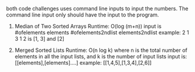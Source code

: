 both code challenges uses command line inputs to input the numbers. The command line input only should have the input to the program.
1) Median of Two Sorted Arrays
Runtime: O(log (m+n))
input is
#ofelements elements #ofelements2ndlist elements2ndlist
example:
2 1 3 1 2
is
[1, 3] and [2]


2) Merged Sorted Lists
Runtime: O(n log k)
where n is the total number of elements in all the input lists, and k is the number of input lists
input is:
[[elements],[elements]....]
example:
[[1,4,5],[1,3,4],[2,6]]
